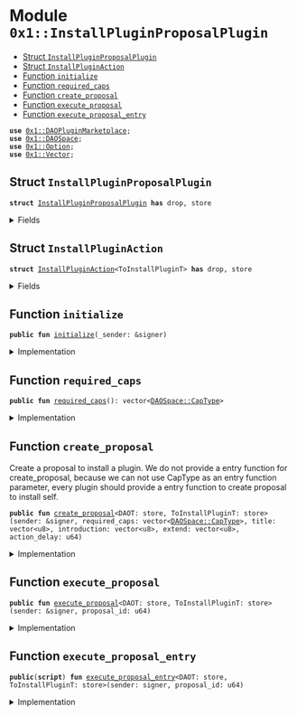 
<a name="0x1_InstallPluginProposalPlugin"></a>

# Module `0x1::InstallPluginProposalPlugin`



-  [Struct `InstallPluginProposalPlugin`](#0x1_InstallPluginProposalPlugin_InstallPluginProposalPlugin)
-  [Struct `InstallPluginAction`](#0x1_InstallPluginProposalPlugin_InstallPluginAction)
-  [Function `initialize`](#0x1_InstallPluginProposalPlugin_initialize)
-  [Function `required_caps`](#0x1_InstallPluginProposalPlugin_required_caps)
-  [Function `create_proposal`](#0x1_InstallPluginProposalPlugin_create_proposal)
-  [Function `execute_proposal`](#0x1_InstallPluginProposalPlugin_execute_proposal)
-  [Function `execute_proposal_entry`](#0x1_InstallPluginProposalPlugin_execute_proposal_entry)


<pre><code><b>use</b> <a href="DAOPluginMarketplace.md#0x1_DAOPluginMarketplace">0x1::DAOPluginMarketplace</a>;
<b>use</b> <a href="DAOSpace.md#0x1_DAOSpace">0x1::DAOSpace</a>;
<b>use</b> <a href="Option.md#0x1_Option">0x1::Option</a>;
<b>use</b> <a href="Vector.md#0x1_Vector">0x1::Vector</a>;
</code></pre>



<a name="0x1_InstallPluginProposalPlugin_InstallPluginProposalPlugin"></a>

## Struct `InstallPluginProposalPlugin`



<pre><code><b>struct</b> <a href="InstallPluginProposalPlugin.md#0x1_InstallPluginProposalPlugin">InstallPluginProposalPlugin</a> <b>has</b> drop, store
</code></pre>



<details>
<summary>Fields</summary>


<dl>
<dt>
<code>dummy_field: bool</code>
</dt>
<dd>

</dd>
</dl>


</details>

<a name="0x1_InstallPluginProposalPlugin_InstallPluginAction"></a>

## Struct `InstallPluginAction`



<pre><code><b>struct</b> <a href="InstallPluginProposalPlugin.md#0x1_InstallPluginProposalPlugin_InstallPluginAction">InstallPluginAction</a>&lt;ToInstallPluginT&gt; <b>has</b> drop, store
</code></pre>



<details>
<summary>Fields</summary>


<dl>
<dt>
<code>required_caps: vector&lt;<a href="DAOSpace.md#0x1_DAOSpace_CapType">DAOSpace::CapType</a>&gt;</code>
</dt>
<dd>

</dd>
</dl>


</details>

<a name="0x1_InstallPluginProposalPlugin_initialize"></a>

## Function `initialize`



<pre><code><b>public</b> <b>fun</b> <a href="InstallPluginProposalPlugin.md#0x1_InstallPluginProposalPlugin_initialize">initialize</a>(_sender: &signer)
</code></pre>



<details>
<summary>Implementation</summary>


<pre><code><b>public</b> <b>fun</b> <a href="InstallPluginProposalPlugin.md#0x1_InstallPluginProposalPlugin_initialize">initialize</a>(_sender: &signer) {
    <b>let</b> witness = <a href="InstallPluginProposalPlugin.md#0x1_InstallPluginProposalPlugin">InstallPluginProposalPlugin</a>{};

    <a href="DAOPluginMarketplace.md#0x1_DAOPluginMarketplace_register_plugin">DAOPluginMarketplace::register_plugin</a>&lt;<a href="InstallPluginProposalPlugin.md#0x1_InstallPluginProposalPlugin">InstallPluginProposalPlugin</a>&gt;(
        &witness,
        b"<a href="InstallPluginProposalPlugin.md#0x1_InstallPluginProposalPlugin">0x1::InstallPluginProposalPlugin</a>",
        b"The plugin for install plugin proposal",
        <a href="Option.md#0x1_Option_none">Option::none</a>(),
    );

    <b>let</b> implement_extpoints = <a href="Vector.md#0x1_Vector_empty">Vector::empty</a>&lt;vector&lt;u8&gt;&gt;();
    <b>let</b> depend_extpoints = <a href="Vector.md#0x1_Vector_empty">Vector::empty</a>&lt;vector&lt;u8&gt;&gt;();

    <a href="DAOPluginMarketplace.md#0x1_DAOPluginMarketplace_publish_plugin_version">DAOPluginMarketplace::publish_plugin_version</a>&lt;<a href="InstallPluginProposalPlugin.md#0x1_InstallPluginProposalPlugin">InstallPluginProposalPlugin</a>&gt;(
        &witness,
        b"v0.1.0",
        *&implement_extpoints,
        *&depend_extpoints,
        b"inner-plugin://install-plugin-proposal-plugin",
    );
}
</code></pre>



</details>

<a name="0x1_InstallPluginProposalPlugin_required_caps"></a>

## Function `required_caps`



<pre><code><b>public</b> <b>fun</b> <a href="InstallPluginProposalPlugin.md#0x1_InstallPluginProposalPlugin_required_caps">required_caps</a>(): vector&lt;<a href="DAOSpace.md#0x1_DAOSpace_CapType">DAOSpace::CapType</a>&gt;
</code></pre>



<details>
<summary>Implementation</summary>


<pre><code><b>public</b> <b>fun</b> <a href="InstallPluginProposalPlugin.md#0x1_InstallPluginProposalPlugin_required_caps">required_caps</a>():vector&lt;CapType&gt;{
    <b>let</b> caps = <a href="Vector.md#0x1_Vector_singleton">Vector::singleton</a>(<a href="DAOSpace.md#0x1_DAOSpace_proposal_cap_type">DAOSpace::proposal_cap_type</a>());
    <a href="Vector.md#0x1_Vector_push_back">Vector::push_back</a>(&<b>mut</b> caps, <a href="DAOSpace.md#0x1_DAOSpace_install_plugin_cap_type">DAOSpace::install_plugin_cap_type</a>());
    caps
}
</code></pre>



</details>

<a name="0x1_InstallPluginProposalPlugin_create_proposal"></a>

## Function `create_proposal`

Create a proposal to install a plugin.
We do not provide a entry function for create_proposal, because we can not use CapType as an entry function parameter,
every plugin should provide a entry function to create proposal to install self.


<pre><code><b>public</b> <b>fun</b> <a href="InstallPluginProposalPlugin.md#0x1_InstallPluginProposalPlugin_create_proposal">create_proposal</a>&lt;DAOT: store, ToInstallPluginT: store&gt;(sender: &signer, required_caps: vector&lt;<a href="DAOSpace.md#0x1_DAOSpace_CapType">DAOSpace::CapType</a>&gt;, title: vector&lt;u8&gt;, introduction: vector&lt;u8&gt;, extend: vector&lt;u8&gt;, action_delay: u64)
</code></pre>



<details>
<summary>Implementation</summary>


<pre><code><b>public</b> <b>fun</b> <a href="InstallPluginProposalPlugin.md#0x1_InstallPluginProposalPlugin_create_proposal">create_proposal</a>&lt;DAOT: store, ToInstallPluginT: store&gt;(sender: &signer, required_caps: vector&lt;CapType&gt;, title:vector&lt;u8&gt;, introduction:vector&lt;u8&gt;, extend: vector&lt;u8&gt;, action_delay: u64){
    <b>let</b> witness = <a href="InstallPluginProposalPlugin.md#0x1_InstallPluginProposalPlugin">InstallPluginProposalPlugin</a>{};

    <b>let</b> cap = <a href="DAOSpace.md#0x1_DAOSpace_acquire_proposal_cap">DAOSpace::acquire_proposal_cap</a>&lt;DAOT, <a href="InstallPluginProposalPlugin.md#0x1_InstallPluginProposalPlugin">InstallPluginProposalPlugin</a>&gt;(&witness);
    <b>let</b> action = <a href="InstallPluginProposalPlugin.md#0x1_InstallPluginProposalPlugin_InstallPluginAction">InstallPluginAction</a>&lt;ToInstallPluginT&gt;{
        required_caps,
    };

    <a href="DAOSpace.md#0x1_DAOSpace_create_proposal">DAOSpace::create_proposal</a>(&cap, sender, action, title, introduction, extend, action_delay, <a href="Option.md#0x1_Option_none">Option::none</a>&lt;u8&gt;());
}
</code></pre>



</details>

<a name="0x1_InstallPluginProposalPlugin_execute_proposal"></a>

## Function `execute_proposal`



<pre><code><b>public</b> <b>fun</b> <a href="InstallPluginProposalPlugin.md#0x1_InstallPluginProposalPlugin_execute_proposal">execute_proposal</a>&lt;DAOT: store, ToInstallPluginT: store&gt;(sender: &signer, proposal_id: u64)
</code></pre>



<details>
<summary>Implementation</summary>


<pre><code><b>public</b> <b>fun</b> <a href="InstallPluginProposalPlugin.md#0x1_InstallPluginProposalPlugin_execute_proposal">execute_proposal</a>&lt;DAOT: store, ToInstallPluginT: store&gt;(sender: &signer, proposal_id: u64){
    <b>let</b> witness = <a href="InstallPluginProposalPlugin.md#0x1_InstallPluginProposalPlugin">InstallPluginProposalPlugin</a>{};

    <b>let</b> proposal_cap = <a href="DAOSpace.md#0x1_DAOSpace_acquire_proposal_cap">DAOSpace::acquire_proposal_cap</a>&lt;DAOT, <a href="InstallPluginProposalPlugin.md#0x1_InstallPluginProposalPlugin">InstallPluginProposalPlugin</a>&gt;(&witness);
    <b>let</b> <a href="InstallPluginProposalPlugin.md#0x1_InstallPluginProposalPlugin_InstallPluginAction">InstallPluginAction</a>{required_caps} = <a href="DAOSpace.md#0x1_DAOSpace_execute_proposal">DAOSpace::execute_proposal</a>&lt;DAOT, <a href="InstallPluginProposalPlugin.md#0x1_InstallPluginProposalPlugin">InstallPluginProposalPlugin</a>, <a href="InstallPluginProposalPlugin.md#0x1_InstallPluginProposalPlugin_InstallPluginAction">InstallPluginAction</a>&lt;ToInstallPluginT&gt;&gt;(&proposal_cap, sender, proposal_id);

    <b>let</b> install_plugin_cap = <a href="DAOSpace.md#0x1_DAOSpace_acquire_install_plugin_cap">DAOSpace::acquire_install_plugin_cap</a>&lt;DAOT, <a href="InstallPluginProposalPlugin.md#0x1_InstallPluginProposalPlugin">InstallPluginProposalPlugin</a>&gt;(&witness);
    <a href="DAOSpace.md#0x1_DAOSpace_install_plugin">DAOSpace::install_plugin</a>&lt;DAOT, <a href="InstallPluginProposalPlugin.md#0x1_InstallPluginProposalPlugin">InstallPluginProposalPlugin</a>, ToInstallPluginT&gt;(&install_plugin_cap, required_caps);
}
</code></pre>



</details>

<a name="0x1_InstallPluginProposalPlugin_execute_proposal_entry"></a>

## Function `execute_proposal_entry`



<pre><code><b>public</b>(<b>script</b>) <b>fun</b> <a href="InstallPluginProposalPlugin.md#0x1_InstallPluginProposalPlugin_execute_proposal_entry">execute_proposal_entry</a>&lt;DAOT: store, ToInstallPluginT: store&gt;(sender: signer, proposal_id: u64)
</code></pre>



<details>
<summary>Implementation</summary>


<pre><code><b>public</b> (<b>script</b>) <b>fun</b> <a href="InstallPluginProposalPlugin.md#0x1_InstallPluginProposalPlugin_execute_proposal_entry">execute_proposal_entry</a>&lt;DAOT: store, ToInstallPluginT: store&gt;(sender: signer, proposal_id: u64) {
    <a href="InstallPluginProposalPlugin.md#0x1_InstallPluginProposalPlugin_execute_proposal">execute_proposal</a>&lt;DAOT, ToInstallPluginT&gt;(&sender, proposal_id);
}
</code></pre>



</details>
